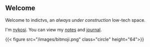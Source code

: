 
## Welcome



Welcome to indictvs, an *always under construction* low-tech space.

I'm [nykosi](about). You can view my [notes](/notes) and [journal](/blog).

{{< figure src="/images/bitmoji.png" class="circle"  height="64">}}

